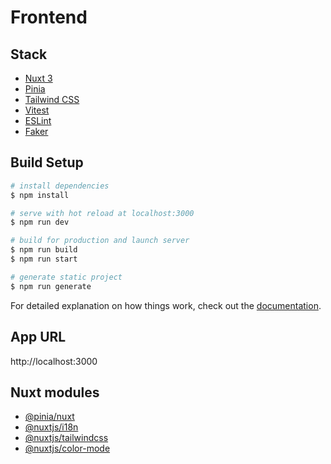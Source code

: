 # Frontend

## Stack

- [Nuxt 3](https://nuxt.com)
- [Pinia](https://pinia.vuejs.org/)
- [Tailwind CSS](https://tailwindcss.com/)
- [Vitest](https://vitest.dev/)
- [ESLint](https://eslint.org/)
- [Faker](https://fakerjs.dev/)

## Build Setup

```bash
# install dependencies
$ npm install

# serve with hot reload at localhost:3000
$ npm run dev

# build for production and launch server
$ npm run build
$ npm run start

# generate static project
$ npm run generate

```

For detailed explanation on how things work, check out the [documentation](https://nuxt.com).

## App URL

http://localhost:3000

## Nuxt modules

- [@pinia/nuxt](https://pinia.vuejs.org/ssr/nuxt.html)
- [@nuxtjs/i18n](https://i18n.nuxtjs.org/)
- [@nuxtjs/tailwindcss](https://tailwindcss.nuxtjs.org/)
- [@nuxtjs/color-mode](https://color-mode.nuxtjs.org/)
